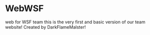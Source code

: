# WebWSF
 web for WSF team
this is the very first and basic version of our team website! Created by DarkFlameMalster!
